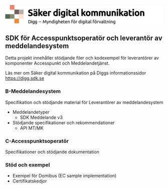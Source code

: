 ![Digg - Säker digital kommunikation](/images/SDK_logo.png)


## SDK för Accesspunktsoperatör och leverantör av meddelandesystem

Detta projekt innehåller stödjande filer och kodexempel för leverantörer av komponenter Accesspunkt och Meddelandetjänst.

Läs mer om Säker digital kommunikation på Diggs informationssidor https://digg.sdk.se



### B-Meddelandesystem
Specifikation och stödjande material för Leverantörer av meddelandesystem
- Meddelandetyper
  - SDK Meddelande v3
- Stödjande specifikationer och rekommendationer
  - API MT/MK   

### C-Accesspunktsoperatör
Specifikationer och stödjande dokumentation

### Stöd och exempel
- Exempel för Domibus (EC sample implementation)
- Certifikatskedjor
